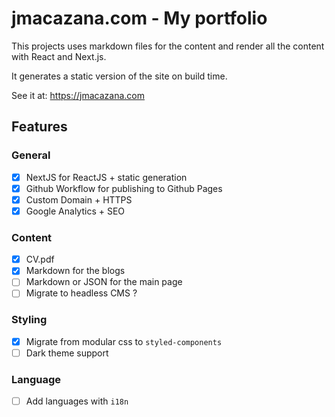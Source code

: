 # jmacazana.com - My portfolio

This projects uses markdown files for the content and render all the content with React and Next.js.

It generates a static version of the site on build time.

See it at: https://jmacazana.com

## Features

### General

* [x] NextJS for ReactJS + static generation 
* [x] Github Workflow for publishing to Github Pages
* [x] Custom Domain + HTTPS
* [x] Google Analytics + SEO

### Content

* [x] CV.pdf
* [x] Markdown for the blogs
* [ ] Markdown or JSON for the main page
* [ ] Migrate to headless CMS ? 

### Styling

* [x] Migrate from modular css to `styled-components`
* [ ] Dark theme support

### Language

* [ ] Add languages with `i18n`
